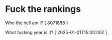 # Fuck the rankings

Who the hell am I?
{ 8071888 }

What fucking year is it?
[ 2025-01-01T15:00:00Z ]
